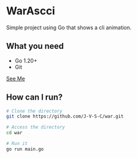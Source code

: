 # WarAscci 

Simple project using Go that shows a cli animation.

## What you need

- Go 1.20+
- Git

[See Me](./war.gif)

## How can I run?

```bash
# Clone the directory
git clone https://github.com/J-V-S-C/war.git

# Access the directory
cd war

# Run it
go run main.go




